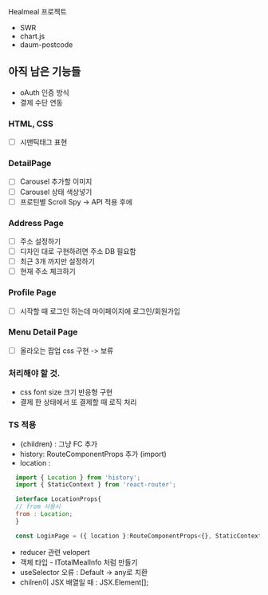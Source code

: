 Healmeal 프로젝트

- SWR
- chart.js
- daum-postcode

## 아직 남은 기능들

- oAuth 인증 방식
- 결제 수단 연동

### HTML, CSS

- [ ] 시맨틱태그 표현

### DetailPage

- [ ] Carousel 추가할 이미지
- [ ] Carousel 상태 색상넣기
- [ ] 프로틴별 Scroll Spy -> API 적용 후에

### Address Page

- [ ] 주소 설정하기
- [ ] 디자인 대로 구현하려면 주소 DB 필요함
- [ ] 최근 3개 까지만 설정하기
- [ ] 현재 주소 체크하기

### Profile Page

- [ ] 시작할 때 로그인 하는데 마이페이지에 로그인/회원가입

### Menu Detail Page

- [ ] 올라오는 팝업 css 구현 -> 보류

### 처리해야 할 것.

- css font size 크기 반응형 구현
- 결제 한 상태에서 또 결제할 때 로직 처리

### TS 적용

- {children} : 그냥 FC 추가
- history: RouteComponentProps 추가 (import)
- location :

```javascript
  import { Location } from 'history';
  import { StaticContext } from 'react-router';

  interface LocationProps{
  // from 사용시
  from : Location;
  }

  const LoginPage = ({ location }:RouteComponentProps<{}, StaticContext, LocationProps>) => {
```

- reducer 관련 velopert
- 객체 타입 - ITotalMealInfo 처럼 만들기
- useSelector 오류 : Default -> any로 치환
- chilren이 JSX 배열일 때 : JSX.Element[];